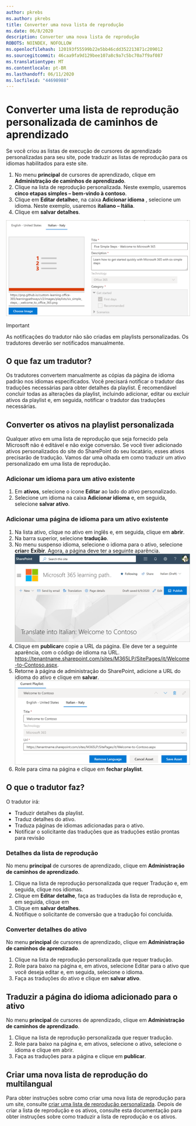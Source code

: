 ```yaml
---
author: pkrebs
ms.author: pkrebs
title: Converter uma nova lista de reprodução
ms.date: 06/8/2020
description: Converter uma nova lista de reprodução
ROBOTS: NOINDEX, NOFOLLOW
ms.openlocfilehash: 120193f55599b22e5bb46cdd352213871c209012
ms.sourcegitcommit: 46caa9fa9d129bee107a8c9a7c5bc70a7f9af087
ms.translationtype: MT
ms.contentlocale: pt-BR
ms.lasthandoff: 06/11/2020
ms.locfileid: "44698988"
---
```

# <a name="translate-a-learning-pathways-custom-playlist"></a>Converter uma lista de reprodução personalizada de caminhos de aprendizado
Se você criou as listas de execução de cursores de aprendizado personalizadas para seu site, pode traduzir as listas de reprodução para os idiomas habilitados para este site.

1.  No menu **principal** de cursores de aprendizado, clique em **Administração de caminhos de aprendizado**. 
2.  Clique na lista de reprodução personalizada. Neste exemplo, usaremos **cinco etapas simples – bem-vindo à contoso**. 
3.  Clique em **Editar detalhe**e, na caixa **Adicionar idioma** , selecione um idioma. Neste exemplo, usaremos **italiano – Itália**. 
5.  Clique em **salvar detalhes**. 

![custom_update_ml_pldetail.png](media/custom_update_ml_pldetail.png)

> [!IMPORTANT]
> As notificações do tradutor não são criadas em playlists personalizadas. Os tradutores deverão ser notificados manualmente. 

## <a name="what-does-a-translator-do"></a>O que faz um tradutor?
Os tradutores convertem manualmente as cópias da página de idioma padrão nos idiomas especificados. Você precisará notificar o tradutor das traduções necessárias para obter detalhes da playlist. É recomendável concluir todas as alterações da playlist, incluindo adicionar, editar ou excluir ativos da playlist e, em seguida, notificar o tradutor das traduções necessárias.

## <a name="translate-the-assets-in-the-custom-playlist"></a>Converter os ativos na playlist personalizada
Qualquer ativo em uma lista de reprodução que seja fornecido pela Microsoft não é editável e não exige conversão. Se você tiver adicionado ativos personalizados do site do SharePoint do seu locatário, esses ativos precisarão de tradução. Vamos dar uma olhada em como traduzir um ativo personalizado em uma lista de reprodução.

### <a name="add-a-language-for-an-existing-asset"></a>Adicionar um idioma para um ativo existente
1. Em **ativos**, selecione o ícone **Editar** ao lado do ativo personalizado. 
2. Selecione um idioma na caixa **Adicionar idioma** e, em seguida, selecione **salvar ativo**.

### <a name="add-a-language-page-for-an-existing-asset"></a>Adicionar uma página de idioma para um ativo existente
1. Na lista ativo, clique no ativo em inglês e, em seguida, clique em **abrir**.
2. Na barra superior, selecione **tradução**.
3. No menu suspenso idioma, selecione o idioma para o ativo, selecione **criar**e **Exibir**. Agora, a página deve ter a seguinte aparência. 
![custom_update_ml_transcusplpage.png](media/custom_update_ml_transcusplpage.png)
4. Clique em **publicar**e copie a URL da página. Ele deve ter a seguinte aparência, com o código de idioma na URL.
https://tenantname.sharepoint.com/sites/M365LP/SitePages/it/Welcome-to-Contoso.aspx.
5. Retorne à página de administração do SharePoint, adicione a URL do idioma do ativo e clique em **salvar**. 
![custom_update_ml_transcusplurl.png](media/custom_update_ml_transcusplurl.png)
6.  Role para cima na página e clique em **fechar playlist**.

## <a name="what-the-translator-does"></a>O que o tradutor faz?
O tradutor irá:
- Traduzir detalhes da playlist.
- Traduz detalhes do ativo.
- Traduza páginas de idiomas adicionadas para o ativo.
- Notificar o solicitante das traduções que as traduções estão prontas para revisão

### <a name="translate-playlist-details"></a>Detalhes da lista de reprodução
No menu **principal** de cursores de aprendizado, clique em **Administração de caminhos de aprendizado**. 
1. Clique na lista de reprodução personalizada que requer Tradução e, em seguida, clique nos idiomas. 
2. Clique em **Editar detalhe**, faça as traduções da lista de reprodução e, em seguida, clique em 
3. Clique em **salvar detalhes**. 
4. Notifique o solicitante de conversão que a tradução foi concluída. 

### <a name="translate-asset-details"></a>Converter detalhes do ativo
No menu **principal** de cursores de aprendizado, clique em **Administração de caminhos de aprendizado**. 
1. Clique na lista de reprodução personalizada que requer tradução. 
2. Role para baixo na página e, em ativos, selecione Editar para o ativo que você deseja editar e, em seguida, selecione o idioma. 
3. Faça as traduções do ativo e clique em **salvar ativo**.  

## <a name="translate-the-added-language-page-for-the-asset"></a>Traduzir a página do idioma adicionado para o ativo
No menu **principal** de cursores de aprendizado, clique em **Administração de caminhos de aprendizado**. 
1. Clique na lista de reprodução personalizada que requer tradução. 
2. Role para baixo na página e, em ativos, selecione o ativo, selecione o idioma e clique em abrir. 
3. Faça as traduções para a página e clique em **publicar**.  

## <a name="create-a-new-multilangual-playlist"></a>Criar uma nova lista de reprodução do multilangual
Para obter instruções sobre como criar uma nova lista de reprodução para um site, consulte [criar uma lista de reprodução personalizada](custom_createnewplaylist.md). Depois de criar a lista de reprodução e os ativos, consulte esta documentação para obter instruções sobre como traduzir a lista de reprodução e os ativos. 